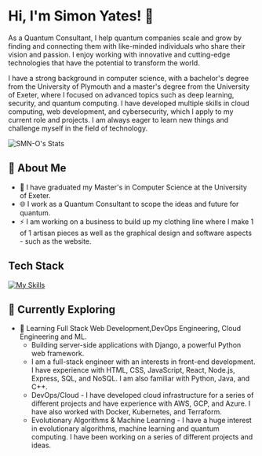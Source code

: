 # Hi, I'm Simon Yates! 👋

As a Quantum Consultant, I help quantum companies scale and grow by finding and connecting them with like-minded individuals who share their vision and passion. I enjoy working with innovative and cutting-edge technologies that have the potential to transform the world.

I have a strong background in computer science, with a bachelor's degree from the University of Plymouth and a master's degree from the University of Exeter, where I focused on advanced topics such as deep learning, security, and quantum computing. I have developed multiple skills in cloud computing, web development, and cybersecurity, which I apply to my current role and projects. I am always eager to learn new things and challenge myself in the field of technology.

![SMN-O's Stats](https://github-readme-stats.vercel.app/api?username=SMN-O&theme=vue-dark&show_icons=true&hide_border=true&count_private=true)

## 🚀 About Me

- 🔭 I have graduated my Master's in Computer Science at the University of Exeter.
- 🌐 I work as a Quantum Consultant to scope the ideas and future for quantum.
- ⚡ I am working on a business to build up my clothing line where I make 1 of 1 artisan pieces as well as the graphical design and software aspects - such as the website.   

## Tech Stack
[![My Skills](https://skillicons.dev/icons?i=js,html,css,php,anaconda,aws,azure,bash,cs,docker,dynamodb,fastapi,gcp,go,jenkins,kubernetes,matlab,mongodb,python,terraform)](https://skillicons.dev)

## 🌱 Currently Exploring

- 🚀 Learning Full Stack Web Development,DevOps Engineering, Cloud Engineering and ML.
  - Building server-side applications with Django, a powerful Python web framework.
  - I am a full-stack engineer with an interests in front-end development. I have experience with HTML, CSS, JavaScript, React, Node.js, Express, SQL, and NoSQL. I am also familiar with Python, Java, and C++.
  - DevOps/Cloud - I have developed cloud infrastructure for a series of different projects and have experience with AWS, GCP, and Azure. I have also worked with Docker, Kubernetes, and Terraform.
  - Evolutionary Algorithms & Machine Learning - I have a huge interest in evolutionary algorithms, machine learning and quantum       computing. I have been working on a series of different projects and ideas.




<!--

Here are some ideas to get you started:

- 🔭 I’m currently working on ...
- 🌱 I’m currently learning ...
- 👯 I’m looking to collaborate on ...
- 🤔 I’m looking for help with ...
- 💬 Ask me about ...
- 📫 How to reach me: ...
- 😄 Pronouns: ...
- ⚡ Fun fact: ...
-->

